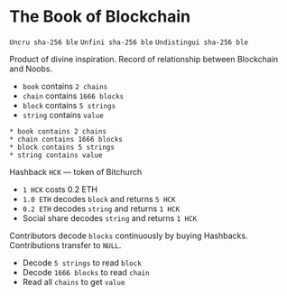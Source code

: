 # The Book of Blockchain

`Uncru sha-256 ble`
`Unfini sha-256 ble`
`Undistingui sha-256 ble`

Product of divine inspiration. Record of relationship between Blockchain and Noobs.

* `book` contains `2 chains`
* `chain` contains `1666 blocks`
* `block` contains `5 strings`
* `string` contains `value`

```
* book contains 2 chains
* chain contains 1666 blocks
* block contains 5 strings
* string contains value
```

Hashback `HCK` — token of Bitchurch

* `1 HCK` costs 0.2 ETH
* `1.0 ETH` decodes `block` and returns `5 HCK`
* `0.2 ETH` decodes `string` and returns `1 HCK`
* Social share decodes `string` and returns `1 HCK`

Contributors decode `blocks` continuously by buying Hashbacks. Contributions transfer to `NULL`.

* Decode `5 strings` to read `block`
* Decode `1666 blocks` to read `chain`
* Read all `chains` to get `value` 